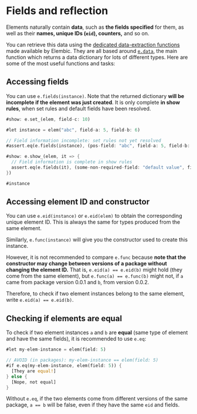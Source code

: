 # Fields and reflection

Elements naturally contain **data**, such as **the fields specified** for them, as well as their **names, unique IDs (`eid`), counters,** and so on.

You can retrieve this data using the [dedicated data-extraction functions](../../misc/reference/data.md) made available by Elembic. They are all based around [`e.data`](../../misc/reference/data.md#edata), the main function which returns a data dictionary for lots of different types. Here are some of the most useful functions and tasks:

## Accessing fields

You can use `e.fields(instance)`. Note that the returned dictionary **will be incomplete if the element was just created**. It is only complete **in show rules**, when set rules and default fields have been resolved.

```rs
#show: e.set_(elem, field-c: 10)

#let instance = elem("abc", field-a: 5, field-b: 6)

// Field information incomplete: set rules not yet resolved
#assert.eq(e.fields(instance), (pos-field: "abc", field-a: 5, field-b: 6))

#show: e.show_(elem, it => {
  // Field information is complete in show rules
  assert.eq(e.fields(it), (some-non-required-field: "default value", field-c: 10, pos-field: "abc", field-a: 5, field-b: 6))
})

#instance
```

## Accessing element ID and constructor

You can use `e.eid(instance)` or `e.eid(elem)` to obtain the corresponding unique element ID. This is always the same for types produced from the same element.

Similarly, `e.func(instance)` will give you the constructor used to create this instance.

However, it is not recommended to compare `e.func` because **note that the constructor may change between versions of a package without changing the element ID.** That is, `e.eid(a) == e.eid(b)` might hold (they come from the same element), but `e.func(a) == e.func(b)` might not, if `a` came from package version 0.0.1 and `b`, from version 0.0.2.

Therefore, to check if two element instances belong to the same element, write `e.eid(a) == e.eid(b)`.

## Checking if elements are equal

To check if two element instances `a` and `b` are **equal** (same type of element and have the same fields), it is recommended to use `e.eq`:

```rs
#let my-elem-instance = elem(field: 5)

// AVOID (in packages): my-elem-instance == elem(field: 5)
#if e.eq(my-elem-instance, elem(field: 5)) {
  [They are equal!]
} else {
  [Nope, not equal]
}
```

Without `e.eq`, if the two elements come from different versions of the same package, `a == b` will be false, even if they have the same `eid` and fields.
